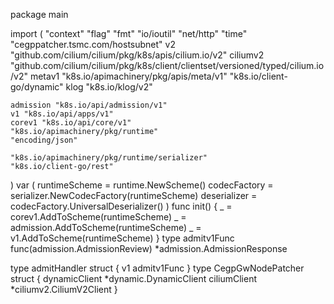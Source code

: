 
package main
 
import (
    "context"
    "flag"
    "fmt"
    "io/ioutil"
    "net/http"
    "time"
    "cegppatcher.tsmc.com/hostsubnet"
     v2 "github.com/cilium/cilium/pkg/k8s/apis/cilium.io/v2"
    ciliumv2 "github.com/cilium/cilium/pkg/k8s/client/clientset/versioned/typed/cilium.io/v2"
    metav1 "k8s.io/apimachinery/pkg/apis/meta/v1"
    "k8s.io/client-go/dynamic"
        klog "k8s.io/klog/v2"
 
    admission "k8s.io/api/admission/v1"
    v1 "k8s.io/api/apps/v1"
    corev1 "k8s.io/api/core/v1"
    "k8s.io/apimachinery/pkg/runtime"
    "encoding/json"
 
    "k8s.io/apimachinery/pkg/runtime/serializer"
    "k8s.io/client-go/rest"
)
var (
    runtimeScheme = runtime.NewScheme()
    codecFactory  = serializer.NewCodecFactory(runtimeScheme)
    deserializer  = codecFactory.UniversalDeserializer()
)
func init() {
    _ = corev1.AddToScheme(runtimeScheme)
    _ = admission.AddToScheme(runtimeScheme)
    _ = v1.AddToScheme(runtimeScheme)
}
type admitv1Func func(admission.AdmissionReview) *admission.AdmissionResponse
 
type admitHandler struct {
    v1 admitv1Func
}
type CegpGwNodePatcher struct {
    dynamicClient *dynamic.DynamicClient
    ciliumClient  *ciliumv2.CiliumV2Client
}
